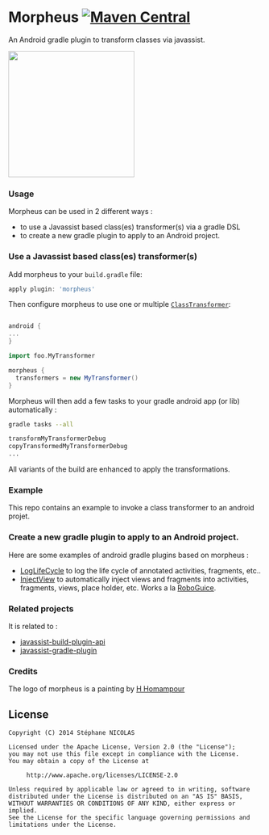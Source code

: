 Morpheus [![Maven Central](https://maven-badges.herokuapp.com/maven-central/com.github.stephanenicolas.morpheus/morpheus-plugin/badge.svg)](https://maven-badges.herokuapp.com/maven-central/com.github.stephanenicolas.morpheus/morpheus-plugin)
========

An Android gradle plugin to transform classes via javassist.

<img src="https://raw.githubusercontent.com/stephanenicolas/morpheus/master/assets/morpheus-logo.jpg"
width="250px" />

### Usage 

Morpheus can be used in 2 different ways : 
* to use a Javassist based class(es) transformer(s) via a gradle DSL
* to create a new gradle plugin to apply to an Android project.

### Use a Javassist based class(es) transformer(s)

Add morpheus to your `build.gradle` file:

```groovy
apply plugin: 'morpheus'
````

Then configure morpheus to use one or multiple [`ClassTransformer`](https://github.com/stephanenicolas/javassist-build-plugin-api/blob/master/src/main/java/javassist/build/IClassTransformer.java):

```groovy

android {
...
}

import foo.MyTransformer

morpheus {
  transformers = new MyTransformer()
}
```

Morpheus will then add a few tasks to your gradle android app (or lib) automatically :

```bash
gradle tasks --all

transformMyTransformerDebug
copyTransformedMyTransformerDebug
...
```

All variants of the build are enhanced to apply the transformations.

### Example

This repo contains an example to invoke a class transformer to an android projet.

### Create a new gradle plugin to apply to an Android project.

Here are some examples of android gradle plugins based on morpheus : 

* [LogLifeCycle](https://github.com/stephanenicolas/loglifecycle) to log the life cycle of annotated activities, fragments, etc..
* [InjectView](https://github.com/stephanenicolas/injectview) to automatically inject views and fragments into activities, fragments, views, place holder, etc. Works a la [RoboGuice](https://github.com/stephanenicolas/org.roboguice/roboguice).

### Related projects

It is related to :
* [javassist-build-plugin-api](https://github.com/stephanenicolas/javassist-build-plugin-api)
* [javassist-gradle-plugin](https://github.com/darylteo/javassist-gradle-plugin)

### Credits 

The logo of morpheus is a painting by [H Homampour](http://www.yessy.com/homampourarts/gallery.html?i=30994)

License
-------

	Copyright (C) 2014 Stéphane NICOLAS

	Licensed under the Apache License, Version 2.0 (the "License");
	you may not use this file except in compliance with the License.
	You may obtain a copy of the License at
	
	     http://www.apache.org/licenses/LICENSE-2.0
	
	Unless required by applicable law or agreed to in writing, software
	distributed under the License is distributed on an "AS IS" BASIS,
	WITHOUT WARRANTIES OR CONDITIONS OF ANY KIND, either express or implied.
	See the License for the specific language governing permissions and
	limitations under the License.
